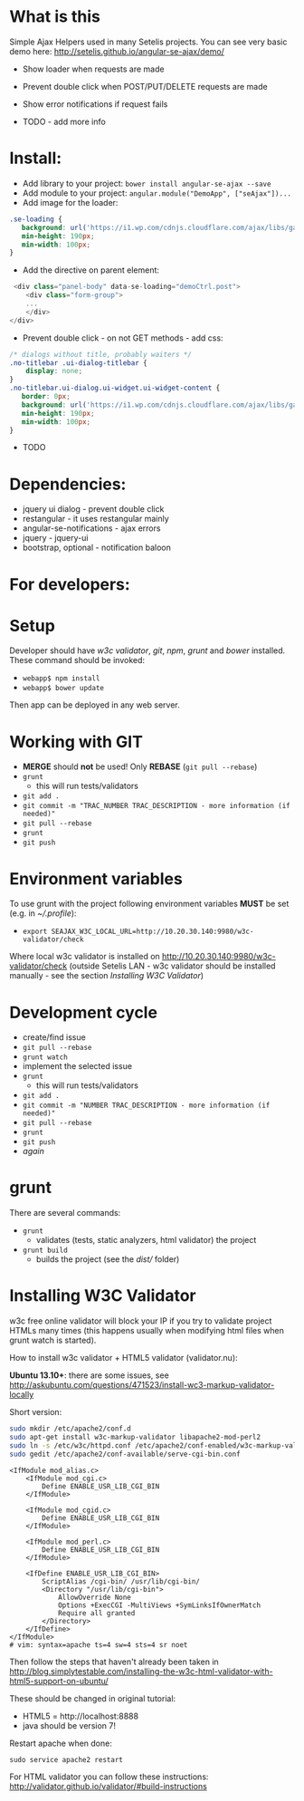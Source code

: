 # What is this

Simple Ajax Helpers used in many Setelis projects. You can see very basic demo here: http://setelis.github.io/angular-se-ajax/demo/

 - Show loader when requests are made
 - Prevent double click when POST/PUT/DELETE requests are made
 - Show error notifications if request fails

 - TODO - add more info

# Install:

 - Add library to your project: ```bower install angular-se-ajax --save```
 - Add module to your project: ```angular.module("DemoApp", ["seAjax"])...```
 - Add image for the loader:
```css
.se-loading {
   background: url('https://i1.wp.com/cdnjs.cloudflare.com/ajax/libs/galleriffic/2.0.1/css/loader.gif') center center no-repeat;
   min-height: 190px;
   min-width: 100px;
}
```
 - Add the directive on parent element:
```js
 <div class="panel-body" data-se-loading="demoCtrl.post">
    <div class="form-group">
    ...
    </div>
</div>
```
 - Prevent double click - on not GET methods - add css:
 ```css
 /* dialogs without title, probably waiters */
 .no-titlebar .ui-dialog-titlebar {
     display: none;
 }
 .no-titlebar.ui-dialog.ui-widget.ui-widget-content {
    border: 0px;
    background: url('https://i1.wp.com/cdnjs.cloudflare.com/ajax/libs/galleriffic/2.0.1/css/loader.gif') center center no-repeat;
    min-height: 190px;
    min-width: 100px;
 }
 ```

 - TODO

# Dependencies:
 - jquery ui dialog - prevent double click
 - restangular - it uses restangular mainly
 - angular-se-notifications - ajax errors
 - jquery - jquery-ui
 - bootstrap, optional - notification baloon

# For developers:
# Setup

Developer should have *w3c validator*, *git*, *npm*, *grunt* and *bower* installed.
These command should be invoked:
 - ```webapp$ npm install```
 - ```webapp$ bower update```

Then app can be deployed in any web server.

# Working with GIT
 - **MERGE** should **not** be used! Only **REBASE** (```git pull --rebase```)
 - ```grunt```
   - this will run tests/validators
 - ```git add .```
 - ```git commit -m "TRAC_NUMBER TRAC_DESCRIPTION - more information (if needed)"```
 - ```git pull --rebase```
 - ```grunt```
 - ```git push```

# Environment variables

To use grunt with the project following environment variables **MUST** be set (e.g. in *~/.profile*):
 - ```export SEAJAX_W3C_LOCAL_URL=http://10.20.30.140:9980/w3c-validator/check```

Where local w3c validator is installed on http://10.20.30.140:9980/w3c-validator/check (outside Setelis LAN - w3c validator should be installed manually - see the section *Installing W3C Validator*)

# Development cycle
 - create/find issue
 - ```git pull --rebase```
 - ```grunt watch```
 - implement the selected issue
 - ```grunt```
   - this will run tests/validators
 - ```git add .```
 - ```git commit -m "NUMBER TRAC_DESCRIPTION - more information (if needed)"```
 - ```git pull --rebase```
 - ```grunt```
 - ```git push```
 - *again*


# grunt
There are several commands:
 - ```grunt```
   - validates (tests, static analyzers, html validator) the project
 - ```grunt build```
   - builds the project (see the *dist/* folder)


# Installing W3C Validator
w3c free online validator will block your IP if you try to validate project HTMLs many times (this happens usually when modifying html files when grunt watch is started).

How to install w3c validator + HTML5 validator (validator.nu):

**Ubuntu 13.10+**: there are some issues, see http://askubuntu.com/questions/471523/install-wc3-markup-validator-locally


Short version:
```sh
sudo mkdir /etc/apache2/conf.d
sudo apt-get install w3c-markup-validator libapache2-mod-perl2
sudo ln -s /etc/w3c/httpd.conf /etc/apache2/conf-enabled/w3c-markup-validator.conf
sudo gedit /etc/apache2/conf-available/serve-cgi-bin.conf
```
```
<IfModule mod_alias.c>
    <IfModule mod_cgi.c>
        Define ENABLE_USR_LIB_CGI_BIN
    </IfModule>

    <IfModule mod_cgid.c>
        Define ENABLE_USR_LIB_CGI_BIN
    </IfModule>

    <IfModule mod_perl.c>
        Define ENABLE_USR_LIB_CGI_BIN
    </IfModule>

    <IfDefine ENABLE_USR_LIB_CGI_BIN>
        ScriptAlias /cgi-bin/ /usr/lib/cgi-bin/
        <Directory "/usr/lib/cgi-bin">
            AllowOverride None
            Options +ExecCGI -MultiViews +SymLinksIfOwnerMatch
            Require all granted
        </Directory>
    </IfDefine>
</IfModule>
# vim: syntax=apache ts=4 sw=4 sts=4 sr noet
 ```

Then follow the steps that haven't already been taken in http://blog.simplytestable.com/installing-the-w3c-html-validator-with-html5-support-on-ubuntu/

These should be changed in original tutorial:
 - HTML5 = http://localhost:8888
 - java should be version 7!


Restart apache when done:

```sudo service apache2 restart ```

For HTML validator you can follow these instructions: http://validator.github.io/validator/#build-instructions
